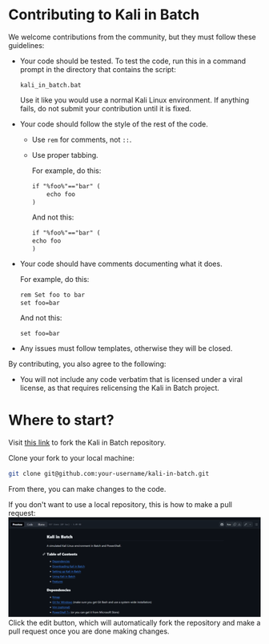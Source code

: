 Contributing to Kali in Batch
=============================
We welcome contributions from the community, but they must follow these guidelines:
* Your code should be tested.
    To test the code, run this in a command prompt in the directory that contains the script:
    ```batch
    kali_in_batch.bat
    ```
    Use it like you would use a normal Kali Linux environment. If anything fails, do not submit your contribution until it is fixed.
* Your code should follow the style of the rest of the code.
    * Use `rem` for comments, not `::`.
    * Use proper tabbing.

        For example, do this:
        ```batch
        if "%foo%"=="bar" (
            echo foo
        )
        ```
        And not this:
        ```batch
        if "%foo%"=="bar" (
        echo foo
        )
        ```
* Your code should have comments documenting what it does.

    For example, do this:
    ```batch
    rem Set foo to bar
    set foo=bar
    ```
    And not this:
    ```batch
    set foo=bar
    ```
* Any issues must follow templates, otherwise they will be closed.

By contributing, you also agree to the following:
* You will not include any code verbatim that is licensed under a viral license, as that requires relicensing the Kali in Batch project.

Where to start?
===============

Visit [this link](https://github.com/Kali-in-Batch/kali-in-batch/fork) to fork the Kali in Batch repository.

Clone your fork to your local machine:
```bash
git clone git@github.com:your-username/kali-in-batch.git
```
From there, you can make changes to the code.

If you don't want to use a local repository, this is how to make a pull request:
![image](./assets/edit.png)
Click the edit button, which will automatically fork the repository and make a pull request once you are done making changes.